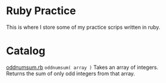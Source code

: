 # Ruby Practice

This is where I store some of my practice scrips written in ruby.


# Catalog

[oddnumsum.rb]()
`oddnumsum( array )`
Takes an array of integers.  
Returns the sum of only odd integers from that array.  
